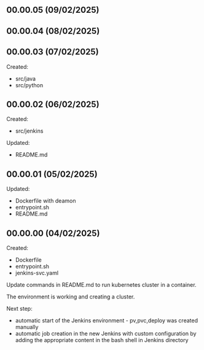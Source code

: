 ## 00.00.05 (09/02/2025)
## 00.00.04 (08/02/2025)

## 00.00.03 (07/02/2025)
Created:
* src/java
* src/python

## 00.00.02 (06/02/2025)
Created:
* src/jenkins

Updated:
* README.md

## 00.00.01 (05/02/2025)
Updated:
* Dockerfile with deamon 
* entrypoint.sh
* README.md

## 00.00.00 (04/02/2025)
Created:
* Dockerfile
* entrypoint.sh
* jenkins-svc.yaml
  
Update commands in README.md to run kubernetes cluster in a container.

The environment is working and creating a cluster.

Next step:
* automatic start of the Jenkins environment - pv,pvc,deploy was created manually
* automatic job creation in the new Jenkins with custom configuration by adding the appropriate content in the bash shell in Jenkins directory
